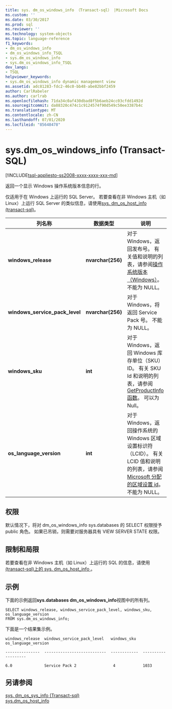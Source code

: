 ```yaml
---
title: sys. dm_os_windows_info （Transact-sql） |Microsoft Docs
ms.custom: ''
ms.date: 03/30/2017
ms.prod: sql
ms.reviewer: ''
ms.technology: system-objects
ms.topic: language-reference
f1_keywords:
- dm_os_windows_info
- dm_os_windows_info_TSQL
- sys.dm_os_windows_info
- sys.dm_os_windows_info_TSQL
dev_langs:
- TSQL
helpviewer_keywords:
- sys.dm_os_windows_info dynamic management view
ms.assetid: adc81283-fdc2-46c0-bb48-abe82bbf2459
author: CarlRabeler
ms.author: carlrab
ms.openlocfilehash: 71da34c0af430dbad8f5b6aeb24cc03cfdd1492d
ms.sourcegitcommit: da88320c474c1c9124574f90d549c50ee3387b4c
ms.translationtype: MT
ms.contentlocale: zh-CN
ms.lasthandoff: 07/01/2020
ms.locfileid: "85648478"
---
```

# <a name="sysdm_os_windows_info-transact-sql"></a>sys.dm_os_windows_info (Transact-SQL)
[!INCLUDE[tsql-appliesto-ss2008-xxxx-xxxx-xxx-md](../../includes/applies-to-version/sqlserver.md)]

  返回一个显示 Windows 操作系统版本信息的行。  
  
  仅适用于在 Windows 上运行的 SQL Server。 若要查看在非 Windows 主机（如 Linux）上运行 SQL Server 的类似信息，请使用[sys. dm_os_host_info &#40;transact-sql&#41;](~/relational-databases/system-dynamic-management-views/sys-dm-os-host-info-transact-sql.md)。 
  
|列名称|数据类型|说明|  
|-----------------|---------------|-----------------|  
|**windows_release**|**nvarchar(256)**|对于 Windows，返回发布号。 有关值和说明的列表，请参阅[操作系统版本（Windows）](/windows/desktop/SysInfo/operating-system-version)。 不能为 NULL。|  
|**windows_service_pack_level**|**nvarchar(256)**| 对于 Windows，将返回 Service Pack 号。 不能为 NULL。 |  
|**windows_sku**|**int**|对于 Windows，返回 Windows 库存单位（SKU） ID。 有关 SKU Id 和说明的列表，请参阅[GetProductInfo 函数](https://msdn.microsoft.com/library/ms724358.aspx)。 可以为 Null。 |  
|**os_language_version**|**int**| 对于 Windows，返回操作系统的 Windows 区域设置标识符（LCID）。 有关 LCID 值和说明的列表，请参阅[Microsoft 分配的区域设置 id](https://go.microsoft.com/fwlink/?LinkId=208080)。 不能为 NULL。|  
  
  
## <a name="permissions"></a>权限  
默认情况下，将对 dm_os_windows_info sys.databases 的 SELECT 权限授予 public 角色。 如果已吊销，则需要对服务器具有 VIEW SERVER STATE 权限。  

## <a name="limitations-and-restrictions"></a>限制和局限
若要查看在非 Windows 主机（如 Linux）上运行的 SQL 的信息，请使用[&#40;transact-sql&#41;上的 sys. dm_os_host_info ](../../relational-databases/system-dynamic-management-views/sys-dm-os-host-info-transact-sql.md)。 
  
## <a name="examples"></a>示例  
 下面的示例返回**sys.databases dm_os_windows_info**视图中的所有列。  
  
```  
SELECT windows_release, windows_service_pack_level, windows_sku, os_language_version  
FROM sys.dm_os_windows_info;  
```  
  
 下面是一个结果集示例。  
  
 `windows_release  windows_service_pack_level   windows_sku   os_language_version`  
  
 `---------------  ---------------------------  ------------  -------------------`  
  
 `6.0              Service Pack 2                4            1033`  
  
## <a name="see-also"></a>另请参阅  
 [sys. dm_os_sys_info &#40;Transact-sql&#41;](../../relational-databases/system-dynamic-management-views/sys-dm-os-sys-info-transact-sql.md)   
 [sys.dm_os_host_info](../../relational-databases/system-dynamic-management-views/sys-dm-os-host-info-transact-sql.md)  
  
  

